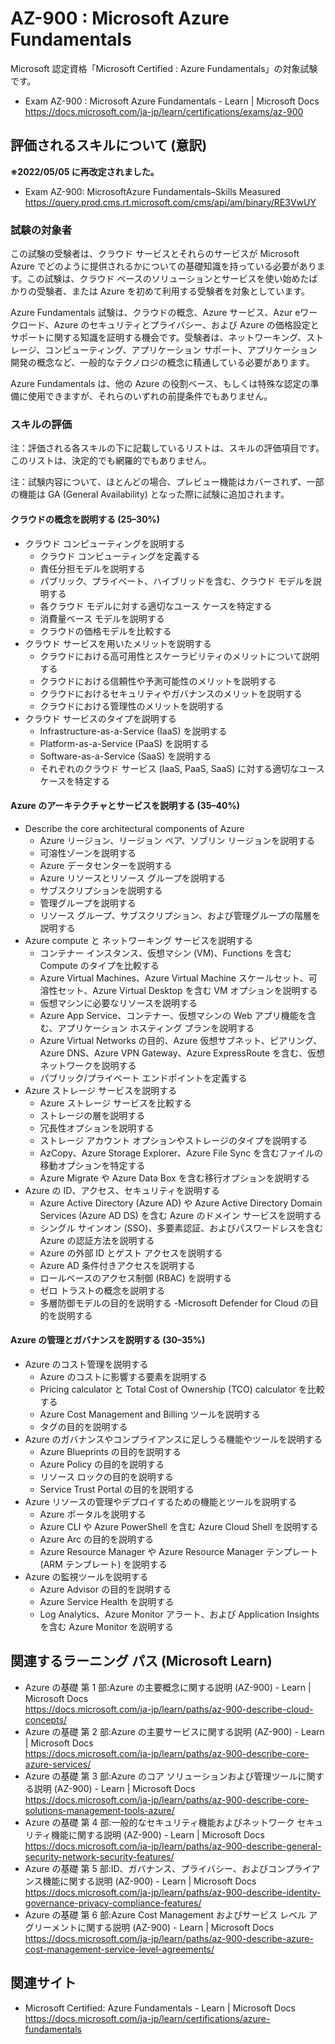 # AZ-900 : Microsoft Azure Fundamentals
Microsoft 認定資格「Microsoft Certified : Azure Fundamentals」の対象試験です。
- Exam AZ-900 : Microsoft Azure Fundamentals - Learn | Microsoft Docs  
https://docs.microsoft.com/ja-jp/learn/certifications/exams/az-900

## 評価されるスキルについて (意訳)
**※2022/05/05 に再改定されました。**
- Exam AZ-900: MicrosoftAzure Fundamentals–Skills Measured  
https://query.prod.cms.rt.microsoft.com/cms/api/am/binary/RE3VwUY

### 試験の対象者
この試験の受験者は、クラウド サービスとそれらのサービスが Microsoft Azure でどのように提供されるかについての基礎知識を持っている必要があります。この試験は、クラウド ベースのソリューションとサービスを使い始めたばかりの受験者、または Azure を初めて利用する受験者を対象としています。

Azure Fundamentals 試験は、クラウドの概念、Azure サービス、Azur eワークロード、Azure のセキュリティとプライバシー、および Azure の価格設定とサポートに関する知識を証明する機会です。受験者は、ネットワーキング、ストレージ、コンピューティング、アプリケーション サポート、アプリケーション開発の概念など、一般的なテクノロジの概念に精通している必要があります。

Azure Fundamentals は、他の Azure の役割ベース、もしくは特殊な認定の準備に使用できますが、それらのいずれの前提条件でもありません。

### スキルの評価
注：評価される各スキルの下に記載しているリストは、スキルの評価項目です。このリストは、決定的でも網羅的でもありません。

注：試験内容について、ほとんどの場合、プレビュー機能はカバーされず、一部の機能は GA (General Availability) となった際に試験に追加されます。

#### クラウドの概念を説明する (25–30%)
- クラウド コンピューティングを説明する
  - クラウド コンピューティングを定義する
  - 責任分担モデルを説明する
  - パブリック、プライベート、ハイブリッドを含む、クラウド モデルを説明する
  - 各クラウド モデルに対する適切なユース ケースを特定する
  - 消費量ベース モデルを説明する
  - クラウドの価格モデルを比較する
- クラウド サービスを用いたメリットを説明する
  - クラウドにおける高可用性とスケーラビリティのメリットについて説明する
  - クラウドにおける信頼性や予測可能性のメリットを説明する
  - クラウドにおけるセキュリティやガバナンスのメリットを説明する
  - クラウドにおける管理性のメリットを説明する
- クラウド サービスのタイプを説明する
  - Infrastructure-as-a-Service (IaaS) を説明する
  - Platform-as-a-Service (PaaS) を説明する
  - Software-as-a-Service (SaaS) を説明する
  - それぞれのクラウド サービス (IaaS, PaaS, SaaS) に対する適切なユース ケースを特定する
#### Azure のアーキテクチャとサービスを説明する (35–40%)
- Describe the core architectural components of Azure
  - Azure リージョン、リージョン ペア、ソブリン リージョンを説明する
  - 可溶性ゾーンを説明する
  - Azure データセンターを説明する
  - Azure リソースとリソース グループを説明する
  - サブスクリプションを説明する
  - 管理グループを説明する
  - リソース グループ、サブスクリプション、および管理グループの階層を説明する
- Azure compute と ネットワーキング サービスを説明する
  - コンテナー インスタンス、仮想マシン (VM)、Functions を含む Compute のタイプを比較する
  - Azure Virtual Machines、Azure Virtual Machine スケールセット、可溶性セット、Azure Virtual Desktop を含む VM オプションを説明する
  - 仮想マシンに必要なリソースを説明する
  - Azure App Service、コンテナー、仮想マシンの Web アプリ機能を含む、アプリケーション ホスティング プランを説明する
  - Azure Virtual Networks の目的、Azure 仮想サブネット、ピアリング、Azure DNS、Azure VPN Gateway、Azure ExpressRoute を含む、仮想ネットワークを説明する
  - パブリック/プライベート エンドポイントを定義する
- Azure ストレージ サービスを説明する
  - Azure ストレージ サービスを比較する
  - ストレージの層を説明する
  - 冗長性オプションを説明する
  - ストレージ アカウント オプションやストレージのタイプを説明する
  - AzCopy、Azure Storage Explorer、Azure File Sync を含むファイルの移動オプションを特定する
  - Azure Migrate や Azure Data Box を含む移行オプションを説明する
- Azure の ID、アクセス、セキュリティを説明する
  - Azure Active Directory (Azure AD) や Azure Active Directory Domain Services (Azure AD DS) を含む Azure のドメイン サービスを説明する
  - シングル サインオン (SSO)、多要素認証、およびパスワードレスを含む Azure の認証方法を説明する
  - Azure の外部 ID とゲスト アクセスを説明する
  - Azure AD 条件付きアクセスを説明する
  - ロールベースのアクセス制御 (RBAC) を説明する
  - ゼロ トラストの概念を説明する
  - 多層防御モデルの目的を説明する
  -Microsoft Defender for Cloud の目的を説明する
#### Azure の管理とガバナンスを説明する (30–35%)
- Azure のコスト管理を説明する
  - Azure のコストに影響する要素を説明する
  - Pricing calculator と Total Cost of Ownership (TCO) calculator を比較する
  - Azure Cost Management and Billing ツールを説明する
  - タグの目的を説明する
- Azure のガバナンスやコンプライアンスに足しうる機能やツールを説明する
  - Azure Blueprints の目的を説明する
  - Azure Policy の目的を説明する
  - リソース ロックの目的を説明する
  - Service Trust Portal の目的を説明する
- Azure リソースの管理やデプロイするための機能とツールを説明する
  - Azure ポータルを説明する
  - Azure CLI や Azure PowerShell を含む Azure Cloud Shell を説明する
  - Azure Arc の目的を説明する
  - Azure Resource Manager や Azure Resource Manager テンプレート (ARM テンプレート) を説明する
- Azure の監視ツールを説明する
  - Azure Advisor の目的を説明する
  - Azure Service Health を説明する
  - Log Analytics、Azure Monitor アラート、および Application Insights を含む Azure Monitor を説明する

## 関連するラーニング パス (Microsoft Learn)
- Azure の基礎 第 1 部:Azure の主要概念に関する説明 (AZ-900) - Learn | Microsoft Docs  
https://docs.microsoft.com/ja-jp/learn/paths/az-900-describe-cloud-concepts/
- Azure の基礎 第 2 部:Azure の主要サービスに関する説明 (AZ-900) - Learn | Microsoft Docs  
https://docs.microsoft.com/ja-jp/learn/paths/az-900-describe-core-azure-services/
- Azure の基礎 第 3 部:Azure のコア ソリューションおよび管理ツールに関する説明 (AZ-900) - Learn | Microsoft Docs  
https://docs.microsoft.com/ja-jp/learn/paths/az-900-describe-core-solutions-management-tools-azure/
- Azure の基礎 第 4 部:一般的なセキュリティ機能およびネットワーク セキュリティ機能に関する説明 (AZ-900) - Learn | Microsoft Docs  
https://docs.microsoft.com/ja-jp/learn/paths/az-900-describe-general-security-network-security-features/
- Azure の基礎 第 5 部:ID、ガバナンス、プライバシー、およびコンプライアンス機能に関する説明 (AZ-900) - Learn | Microsoft Docs
https://docs.microsoft.com/ja-jp/learn/paths/az-900-describe-identity-governance-privacy-compliance-features/
- Azure の基礎 第 6 部:Azure Cost Management およびサービス レベル アグリーメントに関する説明 (AZ-900) - Learn | Microsoft Docs  
https://docs.microsoft.com/ja-jp/learn/paths/az-900-describe-azure-cost-management-service-level-agreements/

## 関連サイト
- Microsoft Certified: Azure Fundamentals - Learn | Microsoft Docs  
https://docs.microsoft.com/ja-jp/learn/certifications/azure-fundamentals

